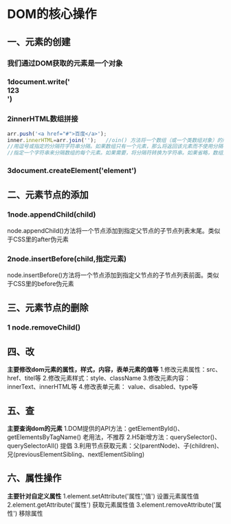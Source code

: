 # DOM的核心操作

##  一、元素的创建

### 我们通过DOM获取的元素是一个对象

### 1document.write('<div>123</div>')

### 2innerHTML数组拼接

```javascript
arr.push('<a href="#">百度</a>');
inner.innerHTML=arr.join('');	//oin() 方法将一个数组（或一个类数组对象）的所有元素连接成一个字符串并返回这个字符串
//用逗号或指定的分隔符字符串分隔。如果数组只有一个元素，那么将返回该元素而不使用分隔符。
//指定一个字符串来分隔数组的每个元素。如果需要，将分隔符转换为字符串。如果省略，数组元素用逗号（,）分隔。如果 separator 是空字符串（""），则所有元素之间都没有任何字符。
```

### 3document.createElement('element')

## 二、元素节点的添加

### 1node.appendChild(child)
node.appendChild()方法将一个节点添加到指定父节点的子节点列表末尾。类似于CSS里的after伪元素
### 2node.insertBefore(child,指定元素)
node.insertBefore()方法将一个节点添加到指定父节点的子节点列表前面。类似于CSS里的before伪元素
## 三、元素节点的删除
### 1 node.removeChild()
## 四、改
**主要修改dom元素的属性，样式，内容，表单元素的值等**
1.修改元素属性：src、href、titel等
2.修改元素样式：style、className
3.修改元素内容： innerText、innerHTML等
4.修改表单元素： value、disabled、type等
## 五、查
**主要查询dom的元素**
1.DOM提供的API方法：getElementById()、getElementsByTagName() 老用法，不推荐
2.H5新增方法：querySelector()、querySelectorAll()	提倡
3.利用节点获取元素：父(parentNode)、子(children)、兄(previousElementSibling、nextElementSibling)
## 六、属性操作
**主要针对自定义属性**
1.element.setAttribute('属性','值')	设置元素属性值
2.element.getAttribute('属性')	获取元素属性值
3.element.removeAttribute('属性')		移除属性


